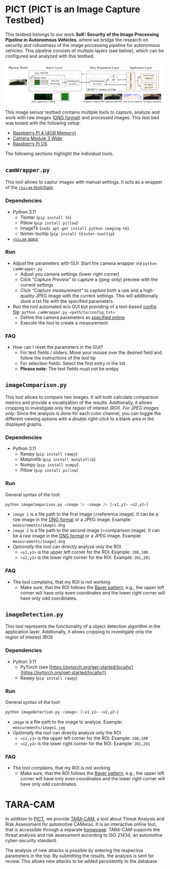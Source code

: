 # PICT (PICT is an Image Capture Testbed)

This testbed belongs to our work **SoK: Security of the Image Processing Pipeline in Autonomous Vehicles**, where we bridge the research on security and robustness of the image processing pipeline for autonomous vehicles. This pipeline consists of multiple layers (see below), which can be configured and analyzed with this testbed.

![Overview of the image processing pipeline testbed including example images](img/image_processing_pipeline_testbed.png "Overview of the image processing pipeline testbed including example images")

This image sensor testbed contains multiple tools to capture, analyze and work with raw images ([DNG format](https://en.wikipedia.org/wiki/Digital_Negative)) and processed images. This test bed was tested with the following setup:

* [Raspberry Pi 4 (4GB Memory)](https://www.raspberrypi.com/products/raspberry-pi-4-model-b/)
* [Camera Module 3 Wide](https://www.raspberrypi.com/documentation/accessories/camera.html)
* [Raspberry Pi OS](https://www.raspberrypi.com/software/)

The following sections highlight the individual tools.

## `camWrapper.py`

This tool allows to captur images with manual settings. It acts as a wrapper of the [`rpicam` toolchain](https://www.raspberrypi.com/documentation/computers/camera_software.html#rpicam-still).

### Dependencies
* Python 3.11
    * Tkinter (`pip install tk`)
    * Pillow (`pip install pillow`)
    * ImageTk (`sudo apt-get install python-imaging-tk`)
    * tkinter-tooltip (`pip install tkinter-tooltip`)
* [`rpicam` apps](https://www.raspberrypi.com/documentation/computers/camera_software.html#rpicam-apps)

### Run
* Adjust the parameters with GUI: Start the camera wrapper via `python camWrapper.py`
    * Adjust you camera settings (lower right corner)
    * Click _"Capture Preview"_ to capture a (jpeg-only) preview with the current settings
    * Click _"Capture measurement"_ to capture both a raw and a high-quality JPEG image with the current settings. This will additionally store a txt file with the specified parameters.
* Run the tool automated w/o GUI but providing of a text-based [config file](https://www.raspberrypi.com/documentation/computers/camera_software.html#configuration): `python camWrapper.py <path/to/config.txt>`
    * Define the camera parameters as [specified online](https://www.raspberrypi.com/documentation/computers/camera_software.html#configuration)
    * Execute the tool to create a measurement

### FAQ
* How can I reset the parameters in the GUI?
    * For text fields / sliders: Move your mouse over the desired field and follow the instructions of the tool tip
    * For selection fields: Select the first entry in the list
    * **Please note:** The text fields must not be emtpy

## `imageComparison.py`

This tool allows to compare two images. It will both calculate comparison metrics and provide a visualization of the results. Addtionally, it allows cropping to investigate only the region of interest (ROI). _For JPEG images only:_ Since the analysis is done for each color channel, you can toggle the different viewing options with a _double right-click_ to a blank area in the displayed graphs.

### Dependencies
* Python 3.11
    * Rawpy (`pip install rawpy`)
    * Matplotlib (`pip install matplotlib`)
    * Numpy (`pip install numpy`)
    * Pillow (`pip install pillow`)

### Run
General syntax of the tool:

```bash
python imageComparison.py <image 1> <image 2> [<x1,y1> <x2,y2>]
```

* `image 1` is a file path to the first image (=reference image). It can be a raw image in the [DNG format](https://en.wikipedia.org/wiki/Digital_Negative) or a JPEG image. Example: `measurements/image1.dng`
* `image 2` is a file path to the second image (=comparison image). It can be a raw image in the [DNG format](https://en.wikipedia.org/wiki/Digital_Negative) or a JPEG image. Example: `measurements/image2.dng`
* _Optionally_ the tool can directly analyze only the ROI
    * `<x1,y1>` is the upper left corner for the ROI. Example: `100,100`
    * `<x2,y2>` is the lower right corner for the ROI. Example: `201,201`

### FAQ
* The tool complains, that my ROI is not working
    * Make sure, that the ROI follows the [Bayer pattern](https://en.wikipedia.org/wiki/Bayer_filter), e.g., the upper left corner will have only even coordinates and the lower right corner will have only odd coordinates.

## `imageDetection.py`

This tool represents the functionality of a object detection algorithm in the application layer. Addtionally, it allows cropping to investigate only the region of interest (ROI)

### Dependencies
* Python 3.11
    * PyTorch (see [https://pytorch.org/get-started/locally/](https://pytorch.org/get-started/locally/))
    * Rawpy (`pip install rawpy`)

### Run
General syntax of the tool:

```bash
python imageDetection.py <image> [<x1,y1> <x2,y2>]
```

* `image` is a file path to the image to analyze. Example: `measurements/image1.jpg`
* _Optionally_ the tool can directly analyze only the ROI
    * `<x1,y1>` is the upper left corner for the ROI. Example: `100,100`
    * `<x2,y2>` is the lower right corner for the ROI. Example: `201,201`

### FAQ
* The tool complains, that my ROI is not working
    * Make sure, that the ROI follows the [Bayer pattern](https://en.wikipedia.org/wiki/Bayer_filter), e.g., the upper left corner will have only even coordinates and the lower right corner will have only odd coordinates.

# TARA-CAM

In addition to [PICT](#pict-pict-is-an-image-capture-testbed), we provide [TARA-CAM](https://tum-esi.github.io/PICT/), a tool about Threat Analysis and Risk Assessment for automotive CAMeras. It is an interactive online tool, that is accessible through a separate [homepage](https://tum-esi.github.io/PICT/). TARA-CAM supports the threat analysis and risk assessment according to ISO 21434, an automotive cyber-security standard.

The analysis of new attacks is possible by entering the respective parameters in the top. By submitting the results, the analysis is sent for review. This allows new attacks to be added persistently to the database.